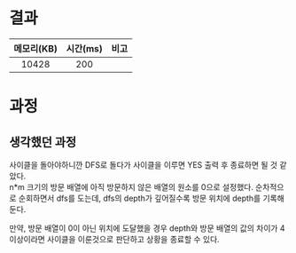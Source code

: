 # 결과

| 메모리(KB) | 시간(ms) | 비고 |
| :--------: | :------: | :--- |
| 10428 | 200 |      |

# 과정

## 생각했던 과정

사이클을 돌아야하니깐 DFS로 돌다가 사이클을 이루면 YES 출력 후 종료하면 될 것 같았다.  
n*m 크기의 방문 배열에 아직 방문하지 않은 배열의 원소를 0으로 설정했다. 순차적으로 순회하면서 dfs를 도는데, dfs의 depth가 깊어질수록 방문 위치에 depth를 기록해둔다.

만약, 방문 배열이 0이 아닌 위치에 도달했을 경우 depth와 방문 배열의 값의 차이가 4이상이라면 사이클을 이룬것으로 판단하고 상황을 종료할 수 있다.